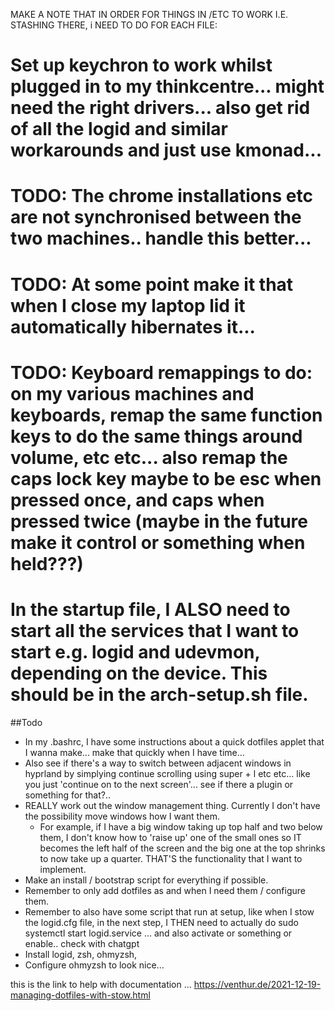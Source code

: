 MAKE A NOTE THAT IN ORDER FOR THINGS IN /ETC TO WORK I.E. STASHING THERE, i NEED TO DO FOR EACH FILE:
# Set up keychron to work whilst plugged in to my thinkcentre... might need the right drivers... also get rid of all the logid and similar workarounds and just use kmonad...
# TODO: The chrome installations etc are not synchronised between the two machines.. handle this better...
# TODO: At some point make it that when I close my laptop lid it automatically hibernates it...
# TODO: Keyboard remappings to do: on my various machines and keyboards, remap the same function keys to do the same things around volume, etc etc... also remap the caps lock key maybe to be esc when pressed once, and caps when pressed twice (maybe in the future make it control or something when held???)
# In the startup file, I ALSO need to start all the services that I want to start e.g. logid and udevmon, depending on the device. This should be in the arch-setup.sh file.
##Todo
- In my .bashrc, I have some instructions about a quick dotfiles applet that I wanna make... make that quickly when I have time...
- Also see if there's a way to switch between adjacent windows in hyprland by simplying continue scrolling using super + l etc etc... like you just 'continue on to the next screen'... see if there a plugin or something for that?..
- REALLY work out the window management thing. Currently I don't have the possibility move windows how I want them.
	- For example, if I have a big window taking up top half and two below them, I don't know how to 'raise up' one of the small ones so IT becomes the left half of the screen and the big one at the top shrinks to now take up a quarter. THAT'S the functionality that I want to implement.
- Make an install / bootstrap script for everything if possible.
- Remember to only add dotfiles as and when I need them / configure them.
- Remember to also have some script that run at setup, like when I stow the logid.cfg file, in the next step, I THEN need to actually do sudo systemctl start logid.service ... and also activate or something or enable.. check with chatgpt
- Install logid, zsh, ohmyzsh,
- Configure ohmyzsh to look nice...

this is the link to help with documentation ... https://venthur.de/2021-12-19-managing-dotfiles-with-stow.html
